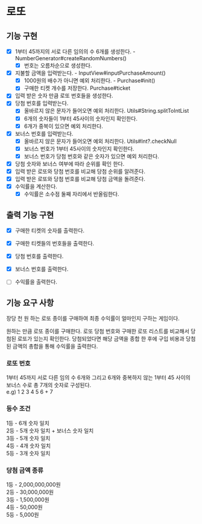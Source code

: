 # 로또

## 기능 구현

- [X] 1부터 45까지의 서로 다른 임의의 수 6개를 생성한다. - NumberGenerator#createRandomNumbers()
  - [X] 번호는 오름차순으로 생성한다.
- [X] 지불할 금액을 입력받는다. - InputView#inputPurchaseAmount()
  - [X] 1000원의 배수가 아니면 예외 처리한다. - Purchase#init()
  - [X] 구매한 티켓 개수를 저장한다. Purchase#ticket
- [X] 입력 받은 숫자 만큼 로또 번호들을 생성한다.
- [X] 당첨 번호를 입력받는다.
  - [X] 올바르지 않은 문자가 들어오면 예외 처리한다. Utils#String.splitToIntList
  - [X] 6개의 숫자들이 1부터 45사이의 숫자인지 확인한다.
  - [X] 6개가 중복이 있으면 예외 처리한다.
- [X] 보너스 번호를 입력받는다.
  - [X] 올바르지 않은 문자가 들어오면 예외 처리한다. Utils#Int?.checkNull
  - [X] 보너스 번호가 1부터 45사이의 숫자인지 확인한다.
  - [X] 보너스 번호가 당첨 번호와 같은 숫자가 있으면 예외 처리한다.
- [X] 당첨 숫자와 보너스 여부에 따라 순위를 확인 한다.
- [X] 입력 받은 로또와 당첨 번호를 비교해 당첨 순위를 알려준다.
- [X] 입력 받은 로또와 당첨 번호를 비교해 당첨 금액을 돌려준다.
- [X] 수익률을 계산한다.
  - [X] 수익률은 소수점 둘째 자리에서 반올림한다.

## 출력 기능 구현
- [X] 구매한 티켓의 숫자를 출력한다.
- [X] 구매한 티켓들의 번호들을 출력한다.
- [X] 당첨 번호를 출력한다.
- [X] 보너스 번호를 출력한다.
- [ ] 수익률을 출력한다.


## 기능 요구 사항

장당 천 원 하는 로또 종이를 구매하여 최종 수익률이 얼마인지 구하는 게임이다.

원하는 만큼 로또 종이를 구매한다.
로또 당첨 번호와 구매한 로또 리스트를 비교해서 당첨된 로또가 있는지 확인한다.
당첨되었다면 해당 금액을 종합 한 후에 구입 비용과 당첨된 금액의 총합을 통해 수익률을 출력한다.


### 로또 번호
1부터 45까지 서로 다른 임의 수 6개와 그리고 6개와 중복하지 않는 1부터 45 사이의 보너스 수로 총 7개의 숫자로 구성된다.  
e.g) 1 2 3 4 5 6 + 7

### 등수 조건

1등 - 6개 숫자 일치  
2등 - 5개 숫자 일치 +  보너스 숫자 일치  
3등 - 5개 숫자 일치  
4등 - 4개 숫자 일치  
5등 - 3개 숫자 일치

### 당첨 금액 종류
1등 - 2,000,000,000원  
2등 - 30,000,000원  
3등 - 1,500,000원  
4등 - 50,000원  
5등 - 5,000원
